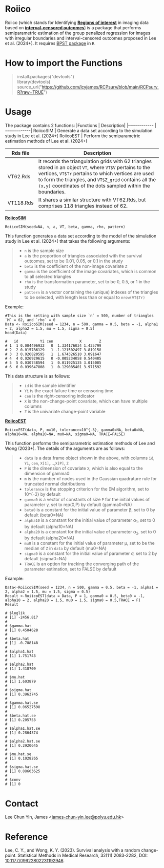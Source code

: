 # Roiico
Roiico (which stands for Identifying <ins>**Regions of interest**</ins> in imaging data based on <ins>**interval-censored outcomes**</ins>) is a package that performs semiparametric estimation of the group penalized regression for images with irregular boundaries and interval-censored outcomes proposed in Lee et al. (2024+). It requires [BPST package](https://first-data-lab.github.io/blogs/docs/BPST.html#few-notes-to-consider) in `R`.

# How to import the Functions #
> install.packages("devtools")<br />
> library(devtools) <br /> 
> source_url("https://github.com/lcyjames/RCPsurv/blob/main/RCPsurv.R?raw=TRUE")


# Usage #
The package contains 2 functions:
|Functions  | Description|
|------------- | -------------|
RoiicoSIM  | Generate a data set according to the simulation study in Lee et al. (2024+)
RoiicoEST  | Perform the semiparametric estimation methods of Lee et al. (2024+)

|Rds file  | Description|
|------------- | -------------|
VT62.Rds | It records the triangulation grids with 62 triangles stored in an object `VT`, where `VT$V` pertains to the vertices, `VT$Tr` pertains to which vertices are used to form the triangles, and `VT$Z_grid` contains all the `(x,y)` coordinates of the dots sampled within the boundaries.
VT118.Rds | It shares a similar structure with VT62.Rds, but comprises 118 triangles instead of 62.

<ins>**RoiicoSIM**</ins>

```
RoiicoSIM(seed=NA, n, a, VT, beta, gamma, rho, pattern)
```
This function generates a data set according to the model of the simulation study in Lee et al. (2024+) that takes the following arguments:
>- `n` is the sample size
>- `a` is the proportion of triangles associated with the survival outcomes, set to be 0.01, 0.05, or 0.1 in the study
>- `beta` is the coefficient of the non-image covariate `Z`
>- `gamma` is the coefficient of the image covariates, which is common to all selected triangles
>- `rho` is the transformation parameter, set to be 0, 0.5, or 1 in the study
>- `pattern` is a vector containing the (unique) indexes of the triangles to be selected, with length less than or equal to `nrow(VT$Tr)`

Example:
```
#This is the setting with sample size `n` = 500, number of triangles `M` = 62, and `rho` = 0
Data <- RoiicoSIM(seed = 1234, n = 500, gamma = 0.5, beta = -1, alpha1 = 2, alpha2 = 1.5, mu = 1.5, sigma = 0.5)
head(Data)

#   id          Yi cen            X        Z
# 1  1 0.004496932   0  1.334176034 1.435799
# 2  2 0.015786129   1 -1.121502497 3.819158
# 3  3 0.026820595   1  1.674326510 3.091647
# 4  4 0.026929615   0 -0.005234058 0.540405
# 5  5 0.030748594   1  0.011925135 3.015005
# 6  6 0.039647808   1  0.129085401 3.971592
```

This data structure is as follows:
>- `id` is the sample identifier
>- `Yi` is the exact failure time or censoring time
>- `cen` is the right-censoring indicator
>- `X` is the non-change-point covariate, which can have multiple columns
>- `Z` is the univariate change-point variable

<ins>**RoiicoEST**</ins>

```
RoiicoEST(data, P, m=10, tolerance=10^{-3}, gamma0=NA, beta0=NA, alpha10=NA, alpha20=NA, mu0=NA, sigma0=NA, TRACE=FALSE)
```
This function performs the semiparametric estimation methods of Lee and Wong (2023+). The details of the arguments are as follows:
>- `data` is a data.frame object shown in the above, with columns `id`, `Yi`, `cen`, `X[1]`,...,`X[P]`, `Z`
>- `P` is the dimension of covariate `X`, which is also equal to the dimension of gamma0
>- `m` is the number of nodes used in the Gaussian quadrature rule for truncated normal distributions
>- `tolerance` is the stopping criterion for the EM algorithm, set to 10^{-3} by default
>- `gamma0` is a vector of constants of size `P` for the initial values of parameter γ, set to rep(0,P) by default (gamma0=NA)
>- `beta0` is a constant for the initial value of parameter β, set to 0 by default (beta0=NA)
>- `alpha10` is a constant for the initial value of parameter α<sub>1</sub>, set to 0 by default (alpha10=NA)
>- `alpha20` is a constant for the initial value of parameter α<sub>2</sub>, set to 0 by default (alpha20=NA)
>- `mu0` is a constant for the initial value of parameter μ, set to be the median of `Z` in `data` by default (mu0=NA)
>- `sigma0` is a constant for the initial value of parameter σ, set to 2 by default (sigma0=NA)
>- `TRACE` is an option for tracking the converging path of the parameter estimation, set to FALSE by default

Example:
```
Data<-RoiicoSIM(seed = 1234, n = 500, gamma = 0.5, beta = -1, alpha1 = 2, alpha2 = 1.5, mu = 1.5, sigma = 0.5)
Result <-RoiicoEST(data = Data, P = 1, gamma0 = 0.5, beta0 = -1, alpha10 = 2, alpha20 = 1.5, mu0 = 1.5, sigma0 = 0.5,TRACE = F)
Result

# $loglik
# [1] -2456.817
# 
# $gamma.hat
# [1] 0.4504628
# 
# $beta.hat
# [1] -0.788148
# 
# $alpha1.hat
# [1] 1.751743
# 
# $alpha2.hat
# [1] 1.418709
# 
# $mu.hat
# [1] 1.603879
# 
# $sigma.hat
# [1] 0.3963745
# 
# $gamma.hat.se
# [1] 0.06527598
# 
# $beta.hat.se
# [1] 0.205753
# 
# $alpha1.hat.se
# [1] 0.2864374
# 
# $alpha2.hat.se
# [1] 0.2920645
# 
# $mu.hat.se
# [1] 0.1028265
# 
# $sigma.hat.se
# [1] 0.08603625
# 
# $conv
# [1] 0
```

# Contact #
Lee Chun Yin, James <<james-chun-yin.lee@polyu.edu.hk>>

# Reference #
Lee, C. Y., and Wong, K. Y. (2023). Survival analysis with a random change-point. Statistical Methods in Medical Research, 32(11) 2083-2282, DOI: [10.1177/09622802231192946](https://doi.org/10.1177/09622802231192946).
